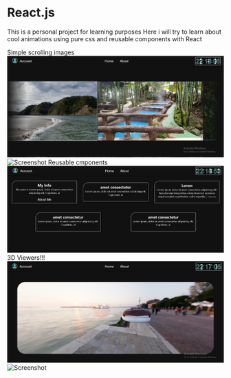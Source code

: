 # React.js 
This is a personal project for learning purposes 
Here i will try to learn about cool animations using pure css and reusable components with React

Simple scrolling images
![Screenshot](GitHubImages/Home.PNG)
![Screenshot](GitHubImages/Animation.gif)
Reusable cmponents
![Screenshot](GitHubImages/ReusableComponents.PNG)
3D Viewers!!!
![Screenshot](GitHubImages/3DView.PNG)
![Screenshot](GitHubImages/Animation2.gif)
